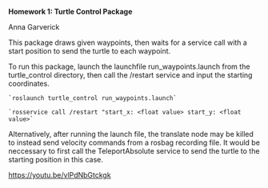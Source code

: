 

**Homework 1: Turtle Control Package**
<p> Anna Garverick </p>

This package draws given waypoints, then waits for a service call with a start position to send the turtle to each waypoint.

To run this package, launch the launchfile run_waypoints.launch from the turtle_control directory, then call the /restart service and input the starting coordinates.

    `roslaunch turtle_control run_waypoints.launch`

    `rosservice call /restart "start_x: <float value> start_y: <float value>`

Alternatively, after running the launch file, the translate node may be killed to instead send velocity commands from a rosbag recording file. It would be neccessary to first call the TeleportAbsolute service to send the turtle to the starting position in this case. 

https://youtu.be/vlPdNbGtckgk